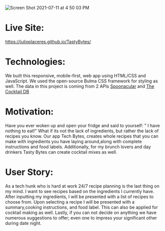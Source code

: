 






![Screen Shot 2021-07-11 at 4 50 03 PM](https://user-images.githubusercontent.com/85806673/125209702-b0770b80-e268-11eb-86a9-0aeeb9f1c91b.jpg)








# Live Site:
https://julioplaceres.github.io/TastyBytes/

# Technologies:
We built this responsive, mobile-first, web app using HTML/CSS and JavaScript. We used the open-source Bulma CSS framework for styling as well. The data in this project is coming from 2 APIs [Spoonacular](https://rapidapi.com/spoonacular/api/recipe-food-nutrition/) and [The Cocktail DB](https://rapidapi.com/thecocktaildb/api/the-cocktail-db/)


# Motivation:
Have you ever woken up and open your fridge and said to yourself: " I have nothing to eat!" What if its not the lack of ingredients, but rather the lack of recipes you know. Our app Tech Bytes, creates whole recipes that you can make with ingredients you have laying around,along with complete instructions and food labels. Additionally, for my brunch lovers and day drinkers Tasty Bytes can create cocktail mixes as well.

# User Story:
As a tech hunk who is hard at work 24/7 recipe planning is the last thing on my mind. I want to see recipes based on the ingredients I currently have. After inputting my ingredients, I will be presented with a list of recipes to choose from. Upon selecting a recipe I will be presented with a summary,cooking instructions, and food label. This can also be applied for cocktail making as well. Lastly, if you can not decide on anything we have numerous suggestions to offer; even one to impress your significant other during date night.
